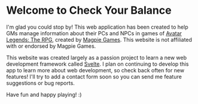 <div>

# Welcome to Check Your Balance
I'm glad you could stop by! This web application has been created to help GMs manage information about their PCs and NPCs in games of [Avatar Legends: The RPG](https://magpiegames.com/), created by [Magpie Games](https://magpiegames.com/). This website is not affiliated with or endorsed by Magpie Games.

This website was created largely as a passion project to learn a new web development framework called [Svelte](https://svelte.dev/). I plan on continuing to develop this app to learn more about web development, so check back often for new features! I'll try to add a contact form soon so you can send me feature suggestions or bug reports.

Have fun and happy playing! :)

</div>

<style>
	div {
		color: var(--theme-colors-text);
		padding: var(--theme-space-separation);
	}

	a:link {
		color: var(--theme-colors-text-contrast);
	}

	a:visited {
		color: var(--theme-colors-text-contrast);
	}

	a:hover {
		color: var(--theme-colors-background-contrast);
	}
</style>